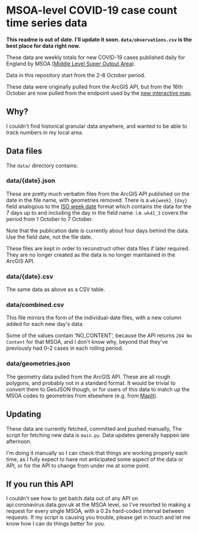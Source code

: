 # MSOA-level COVID-19 case count time series data

**This readme is out of date. I'll update it soon. `data/observations.csv` is the best place for data right now.**

These data are weekly totals for new COVID-19 cases published daily for England by MSOA ([Middle Level Super Output
Area](https://en.wikipedia.org/wiki/ONS_coding_system#Neighbourhood_Statistics_Geography)).

Data in this repository start from the 2–8 October period.

These data were originally pulled from the ArcGIS API, but from the 16th October are now pulled from
the endpoint used by the [new interactive
map](https://coronavirus-staging.data.gov.uk/details/interactive-map).

## Why?

I couldn't find historical granular data anywhere, and wanted to be able to track numbers in my local area.


## Data files

The `data/` directory contains:

### data/{date}.json

These are pretty much verbatim files from the ArcGIS API published on the date in the file name, with
geometries removed. There is a `wk{week}_{day}` field analogous to the [ISO week
date](https://en.wikipedia.org/wiki/ISO_week_date) format which contains the data for the 7 days up to and
including the day in the field name. i.e. `wk41_3` covers the period from 1 October to 7 October.

Note that the publication date is currently about four days behind the data. Use the field date, not the file date.

These files are kept in order to reconstruct other data files if later required. They are no longer created as the
data is no longer maintained in the ArcGIS API.

### data/{date}.csv

The same data as above as a CSV table.

### data/combined.csv

This file mirrors the form of the individual-date files, with a new column added for each new day's data.

Some of the values contain 'NO_CONTENT', because the API returns `204 No
Content` for that MSOA, and I don't know why, beyond that they've previously had 0–2 cases in each rolling period. 

### data/geometries.json

The geometry data pulled from the ArcGIS API. These are all rough polygons, and probably not in a standard format.
It would be trivial to convert them to GeoJSON though, or for users of this data to match up the MSOA codes to
geometries from elsewhere (e.g. from [MapIt](https://mapit.mysociety.org/areas/OMF.html)).


## Updating

These data are currently fetched, committed and pushed manually, The script for
fetching new data is `main.py`.  Data updates generally happen late afternoon.

I'm doing it manually so I can check that things are working properly each
time, as I fully expect to have not anticipated some aspect of the data or API,
or for the API to change from under me at some point.


## If you run this API

I couldn't see how to get batch data out of any API on
api.coronavirus.data.gov.uk at the MSOA level, so I've resorted to making a
request for every single MSOA, with a 0.2s hard-coded interval between
requests. If my script is causing you trouble, please get in touch and let me
know how I can do things better for you.
